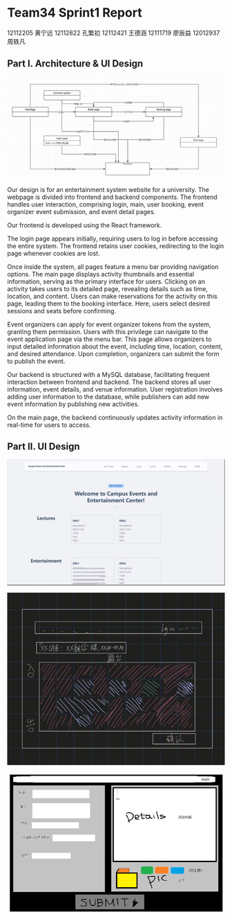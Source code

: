 # Team34 Sprint1 Report



12112205 黄宁远 12112822 孔繁初 12112421 王德涵 12111719 廖辰益 12012937 周轶凡

## Part I. Architecture & UI Design

![image](./image/report2-34/1.jpg)

Our design is for an entertainment system website for a university. The webpage is divided into frontend and backend components. The frontend handles user interaction, comprising login, main, user booking, event organizer event submission, and event detail pages.

Our frontend is developed using the React framework.

The login page appears initially, requiring users to log in before accessing the entire system. The frontend retains user cookies, redirecting to the login page whenever cookies are lost.

Once inside the system, all pages feature a menu bar providing navigation options. The main page displays activity thumbnails and essential information, serving as the primary interface for users. Clicking on an activity takes users to its detailed page, revealing details such as time, location, and content. Users can make reservations for the activity on this page, leading them to the booking interface. Here, users select desired sessions and seats before confirming.

Event organizers can apply for event organizer tokens from the system, granting them permission. Users with this privilege can navigate to the event application page via the menu bar. This page allows organizers to input detailed information about the event, including time, location, content, and desired attendance. Upon completion, organizers can submit the form to publish the event.




Our backend is structured with a MySQL database, facilitating frequent interaction between frontend and backend. The backend stores all user information, event details, and venue information. User registration involves adding user information to the database, while publishers can add new event information by publishing new activities.

On the main page, the backend continuously updates activity information in real-time for users to access.



## Part II. UI Design



![image](./image/report2-34/2.jpg)

![image](./image/report2-34/3.jpg)

![image](./image/report2-34/4.jpg)

